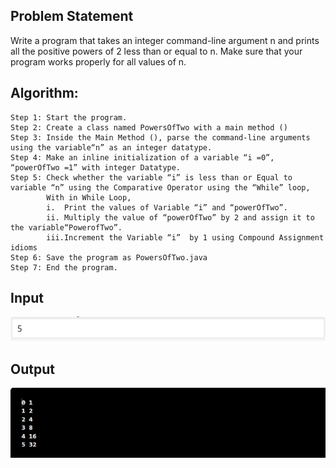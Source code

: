 ## Problem Statement

Write a program that takes an integer command-line argument n and prints all the positive powers of 2 less than or equal to n. Make sure that your program works properly for all values of n.


## Algorithm:

    Step 1:	Start the program.
	Step 2: Create a class named PowersOfTwo with a main method ()
    Step 3: Inside the Main Method (), parse the command-line arguments using the variable“n” as an integer datatype.
    Step 4: Make an inline initialization of a variable “i =0”, “powerOfTwo =1” with integer Datatype.
    Step 5: Check whether the variable “i” is less than or Equal to variable “n” using the Comparative Operator using the “While” loop, 
            With in While Loop,
            i.	Print the values of Variable “i” and “powerOfTwo”. 
            ii.	Multiply the value of “powerOfTwo” by 2 and assign it to the variable“PowerofTwo”.
            iii.Increment the Variable “i” 	by 1 using Compound Assignment idioms
    Step 6: Save the program as PowersOfTwo.java
	Step 7: End the program.


## Input

![Alt text](image-21.png)

## Output

![Alt text](image-22.png)
